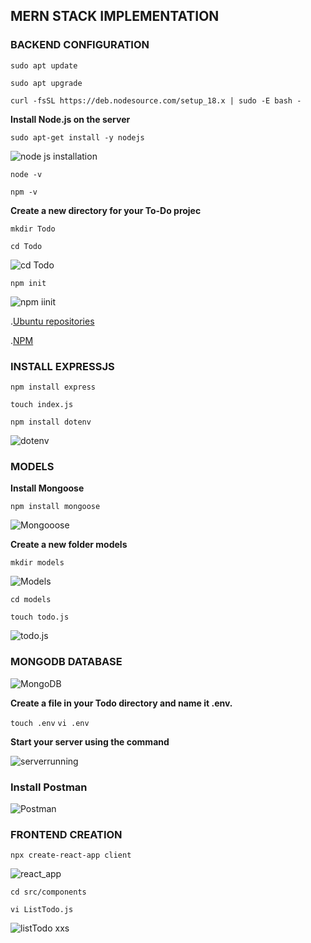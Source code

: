 
## **MERN STACK IMPLEMENTATION**


### **BACKEND CONFIGURATION**

`sudo apt update`

`sudo apt upgrade`

`curl -fsSL https://deb.nodesource.com/setup_18.x | sudo -E bash -`

**Install Node.js on the server**

`sudo apt-get install -y nodejs`

![node js installation](./images/Node%20js%20installation.png)

`node -v `

`npm -v `

**Create a new directory for your To-Do projec**

`mkdir Todo`

`cd Todo`

![cd Todo](./images/cd%20Todo.png)



`npm init`

![npm iinit](./images/neww.png)

.[Ubuntu repositories](https://github.com/nodesource/distributions#deb)

.[NPM](https://www.npmjs.com/)


### **INSTALL EXPRESSJS**

`npm install express`

`touch index.js` 

`npm install dotenv`

![dotenv](./images/dotenv.png)



### **MODELS**


**Install Mongoose**

`npm install mongoose`

![Mongooose](./images/Mongoose.png)


**Create a new folder models**

`mkdir models`

![Models](./images/Models.png)

`cd models`

`touch todo.js`

![todo.js](./images/todo.j1s.png)

### **MONGODB DATABASE**

![MongoDB](./images/mongoDB.png)

**Create a file in your Todo directory and name it .env.**

`touch .env`
`vi .env`


**Start your server using the command**

![serverrunning](./images/Server%20running.png)


### **Install Postman**

![Postman](./images/postman.png)



### **FRONTEND CREATION**

`npx create-react-app client`

![react_app](./images/react_app.png)

`cd src/components`

`vi ListTodo.js`

![listTodo](./images/listtodoo.1js.png)
xxs
